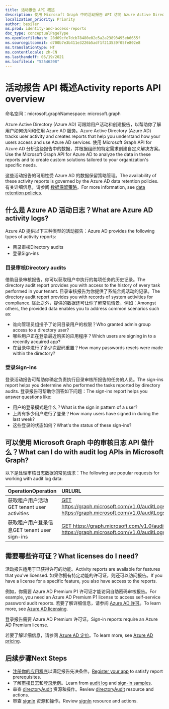 ```yaml
---
title: 活动报告 API 概述
description: 使用 Microsoft Graph 中的活动报告 API 访问 Azure Active Directory 创建的报告，跟踪租户中的用户活动。
localization_priority: Priority
author: besiler
ms.prod: identity-and-access-reports
doc_type: conceptualPageType
ms.openlocfilehash: 28d09cfe7dcb78480e02e5a2a23893495eb6655f
ms.sourcegitcommit: d700b7e3b411e3226b5adf1f213539f05fe802e8
ms.translationtype: HT
ms.contentlocale: zh-CN
ms.lasthandoff: 05/19/2021
ms.locfileid: "52546208"
---
```

# <a name="activity-reports-api-overview"></a><span data-ttu-id="a1f4f-103">活动报告 API 概述</span><span class="sxs-lookup"><span data-stu-id="a1f4f-103">Activity reports API overview</span></span>

<span data-ttu-id="a1f4f-104">命名空间：microsoft.graph</span><span class="sxs-lookup"><span data-stu-id="a1f4f-104">Namespace: microsoft.graph</span></span>

<span data-ttu-id="a1f4f-105">Azure Active Directory (Azure AD) 可跟踪用户活动和创建报告，以帮助你了解用户如何访问和使用 Azure AD 服务。</span><span class="sxs-lookup"><span data-stu-id="a1f4f-105">Azure Active Directory (Azure AD) tracks user activity and creates reports that help you understand how your users access and use Azure AD services.</span></span> <span data-ttu-id="a1f4f-106">使用 Microsoft Graph API for Azure AD 分析这些报告中的数据，并根据组织的特定需求创建自定义解决方案。</span><span class="sxs-lookup"><span data-stu-id="a1f4f-106">Use the Microsoft Graph API for Azure AD to analyze the data in these reports and to create custom solutions tailored to your organization's specific needs.</span></span>

<span data-ttu-id="a1f4f-107">这些活动报告的可用性受 Azure AD 的数据保留策略管理。</span><span class="sxs-lookup"><span data-stu-id="a1f4f-107">The availability of these activity reports is governed by the Azure AD data retention policies.</span></span> <span data-ttu-id="a1f4f-108">有关详细信息，请参阅 [数据保留策略](/azure/active-directory/reports-monitoring/reference-reports-data-retention#how-long-does-azure-ad-store-the-data)。</span><span class="sxs-lookup"><span data-stu-id="a1f4f-108">For more information, see [data retention policies](/azure/active-directory/reports-monitoring/reference-reports-data-retention#how-long-does-azure-ad-store-the-data).</span></span>

## <a name="what-are-azure-ad-activity-logs"></a><span data-ttu-id="a1f4f-109">什么是 Azure AD 活动日志？</span><span class="sxs-lookup"><span data-stu-id="a1f4f-109">What are Azure AD activity logs?</span></span>

<span data-ttu-id="a1f4f-110">Azure AD 提供以下三种类型的活动报告：</span><span class="sxs-lookup"><span data-stu-id="a1f4f-110">Azure AD provides the following types of activity reports:</span></span>

- <span data-ttu-id="a1f4f-111">目录审核</span><span class="sxs-lookup"><span data-stu-id="a1f4f-111">Directory audits</span></span>
- <span data-ttu-id="a1f4f-112">登录</span><span class="sxs-lookup"><span data-stu-id="a1f4f-112">Sign-ins</span></span>

### <a name="directory-audits"></a><span data-ttu-id="a1f4f-113">目录审核</span><span class="sxs-lookup"><span data-stu-id="a1f4f-113">Directory audits</span></span>

<span data-ttu-id="a1f4f-114">借助目录审核报告，你可以获取租户中执行的每项任务的历史记录。</span><span class="sxs-lookup"><span data-stu-id="a1f4f-114">The directory audit report provides you with access to the history of every task performed in your tenant.</span></span> <span data-ttu-id="a1f4f-115">目录审核报告为你提供了系统合规活动的记录。</span><span class="sxs-lookup"><span data-stu-id="a1f4f-115">The directory audit report provides you with records of system activities for compliance.</span></span> <span data-ttu-id="a1f4f-116">除此之外，提供的数据还可让你了解常见情景，例如：</span><span class="sxs-lookup"><span data-stu-id="a1f4f-116">Amongst others, the provided data enables you to address common scenarios such as:</span></span>

- <span data-ttu-id="a1f4f-117">谁向管理员组授予了访问目录用户的权限？</span><span class="sxs-lookup"><span data-stu-id="a1f4f-117">Who granted admin group access to a directory user?</span></span>
- <span data-ttu-id="a1f4f-118">哪些用户正在登录最近购买的应用程序？</span><span class="sxs-lookup"><span data-stu-id="a1f4f-118">Which users are signing in to a recently acquired app?</span></span>
- <span data-ttu-id="a1f4f-119">在目录中进行了多少次密码重置？</span><span class="sxs-lookup"><span data-stu-id="a1f4f-119">How many passwords resets were made within the directory?</span></span>

### <a name="sign-ins"></a><span data-ttu-id="a1f4f-120">登录</span><span class="sxs-lookup"><span data-stu-id="a1f4f-120">Sign-ins</span></span>

<span data-ttu-id="a1f4f-121">登录活动报告可帮助你确定负责执行目录审核所报告的任务的人员。</span><span class="sxs-lookup"><span data-stu-id="a1f4f-121">The sign-ins report helps you determine who performed the tasks reported by directory audits.</span></span> <span data-ttu-id="a1f4f-122">登录报告可帮助你回答如下问题：</span><span class="sxs-lookup"><span data-stu-id="a1f4f-122">The sign-ins report helps you answer questions like:</span></span>

- <span data-ttu-id="a1f4f-123">用户的登录模式是什么？</span><span class="sxs-lookup"><span data-stu-id="a1f4f-123">What is the sign in pattern of a user?</span></span>
- <span data-ttu-id="a1f4f-124">上周有多少用户进行了登录？</span><span class="sxs-lookup"><span data-stu-id="a1f4f-124">How many users have signed in during the last week?</span></span>
- <span data-ttu-id="a1f4f-125">这些登录的状态如何？</span><span class="sxs-lookup"><span data-stu-id="a1f4f-125">What's the status of these sign-ins?</span></span>

## <a name="what-can-i-do-with-audit-log-apis-in-microsoft-graph"></a><span data-ttu-id="a1f4f-126">可以使用 Microsoft Graph 中的审核日志 API 做什么？</span><span class="sxs-lookup"><span data-stu-id="a1f4f-126">What can I do with audit log APIs in Microsoft Graph?</span></span>

<span data-ttu-id="a1f4f-127">以下是处理审核日志数据的常见请求：</span><span class="sxs-lookup"><span data-stu-id="a1f4f-127">The following are popular requests for working with audit log data:</span></span>

<span data-ttu-id="a1f4f-128">Operation</span><span class="sxs-lookup"><span data-stu-id="a1f4f-128">Operation</span></span> | <span data-ttu-id="a1f4f-129">URL</span><span class="sxs-lookup"><span data-stu-id="a1f4f-129">URL</span></span>
:----------|:----
<span data-ttu-id="a1f4f-130">获取租户用户活动</span><span class="sxs-lookup"><span data-stu-id="a1f4f-130">GET tenant user activities</span></span> | [<span data-ttu-id="a1f4f-131">GET https://graph.microsoft.com/v1.0/auditLogs/directoryAudits</span><span class="sxs-lookup"><span data-stu-id="a1f4f-131">GET https://graph.microsoft.com/v1.0/auditLogs/directoryAudits</span></span>](https://developer.microsoft.com/graph/graph-explorer?request=auditLogs/directoryAudits&version=v1.0)
<span data-ttu-id="a1f4f-132">获取租户用户登录信息</span><span class="sxs-lookup"><span data-stu-id="a1f4f-132">GET tenant user sign-ins</span></span> | [<span data-ttu-id="a1f4f-133">GET https://graph.microsoft.com/v1.0/auditLogs/signIns</span><span class="sxs-lookup"><span data-stu-id="a1f4f-133">GET https://graph.microsoft.com/v1.0/auditLogs/signIns</span></span>](https://developer.microsoft.com/graph/graph-explorer?request=auditLogs/signIns&version=v1.0)

## <a name="what-licenses-do-i-need"></a><span data-ttu-id="a1f4f-134">需要哪些许可证？</span><span class="sxs-lookup"><span data-stu-id="a1f4f-134">What licenses do I need?</span></span>

<span data-ttu-id="a1f4f-135">活动报告适用于已获得许可的功能。</span><span class="sxs-lookup"><span data-stu-id="a1f4f-135">Activity reports are available for features that you've licensed.</span></span> <span data-ttu-id="a1f4f-136">如果你拥有特定功能的许可证，则还可以访问报告。</span><span class="sxs-lookup"><span data-stu-id="a1f4f-136">If you have a license for a specific feature, you also have access to the reports.</span></span>

<span data-ttu-id="a1f4f-137">例如，你需要 Azure AD Premium P1 许可证才能访问自助密码审核报告。</span><span class="sxs-lookup"><span data-stu-id="a1f4f-137">For example, you need an Azure AD Premium P1 license to access self-service password audit reports.</span></span>  <span data-ttu-id="a1f4f-138">若要了解详细信息，请参阅 [Azure AD 许可](https://azure.microsoft.com/pricing/details/active-directory/)。</span><span class="sxs-lookup"><span data-stu-id="a1f4f-138">To learn more, see [Azure AD licensing](https://azure.microsoft.com/pricing/details/active-directory/).</span></span>

<span data-ttu-id="a1f4f-139">登录报告需要 Azure AD Premium 许可证。</span><span class="sxs-lookup"><span data-stu-id="a1f4f-139">Sign-in reports require an Azure AD Premium license.</span></span>

<span data-ttu-id="a1f4f-140">若要了解详细信息，请参阅 [Azure AD 定价](https://azure.microsoft.com/pricing/details/active-directory/)。</span><span class="sxs-lookup"><span data-stu-id="a1f4f-140">To learn more, see [Azure AD pricing](https://azure.microsoft.com/pricing/details/active-directory/).</span></span>

## <a name="next-steps"></a><span data-ttu-id="a1f4f-141">后续步骤</span><span class="sxs-lookup"><span data-stu-id="a1f4f-141">Next Steps</span></span>

- <span data-ttu-id="a1f4f-142">[注册你的应用程序](/azure/active-directory/active-directory-reporting-api-prerequisites-azure-portal)以满足报告先决条件。</span><span class="sxs-lookup"><span data-stu-id="a1f4f-142">[Register your app](/azure/active-directory/active-directory-reporting-api-prerequisites-azure-portal) to satisfy report prerequisites.</span></span> 
- <span data-ttu-id="a1f4f-143">了解[审核日志](/azure/active-directory/active-directory-reporting-api-audit-samples)和[登录示例](/azure/active-directory/active-directory-reporting-api-sign-in-activity-samples)。</span><span class="sxs-lookup"><span data-stu-id="a1f4f-143">Learn from [audit log](/azure/active-directory/active-directory-reporting-api-audit-samples) and [sign-in samples](/azure/active-directory/active-directory-reporting-api-sign-in-activity-samples).</span></span>  
- <span data-ttu-id="a1f4f-144">审查 [directoryAudit](directoryaudit.md) 资源和操作。</span><span class="sxs-lookup"><span data-stu-id="a1f4f-144">Review [directoryAudit](directoryaudit.md) resource and actions.</span></span>
- <span data-ttu-id="a1f4f-145">审查 [signIn](signin.md) 资源和操作。</span><span class="sxs-lookup"><span data-stu-id="a1f4f-145">Review [signIn](signin.md) resource and actions.</span></span> 
<!--
{
  "type": "#page.annotation",
  "suppressions": [
  ]
}
-->
